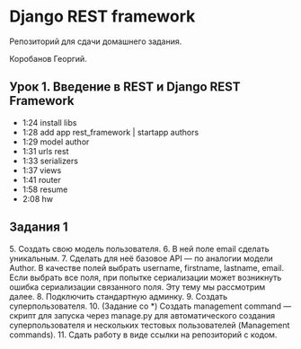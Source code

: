 # Django REST framework

Репозиторий для сдачи домашнего задания.

Коробанов Георгий.

## Урок 1. Введение в REST и Django REST Framework
* 1:24 install libs
* 1:28 add app rest_framework | startapp authors
* 1:29 model author
* 1:31 urls rest
* 1:33 serializers
* 1:37 views
* 1:41 router
* 1:58 resume
* 2:08 hw

## Задания 1
[comment]: <> (1. Создать новый проект на github или gitlab.)
[comment]: <> (2. Создать django-проект.)
[comment]: <> (3. Установить DRF и подключить его к django-проекту.)
[comment]: <> (4. Создать приложение для работы с пользователем.)
5. Создать свою модель пользователя.
6. В ней поле email сделать уникальным.
7. Сделать для неё базовое API — по аналогии модели Author. В качестве полей выбрать username, firstname, lastname, email. Если выбрать все поля, при попытке сериализации может возникнуть ошибка сериализации связанного поля. Эту тему мы рассмотрим далее.
8. Подключить стандартную админку.
9. Создать суперпользователя.
10. (Задание со *) Создать management command — скрипт для запуска через manage.py для автоматического создания суперпользователя и нескольких тестовых пользователей (Management commands).
11. Сдать работу в виде ссылки на репозиторий с кодом.
